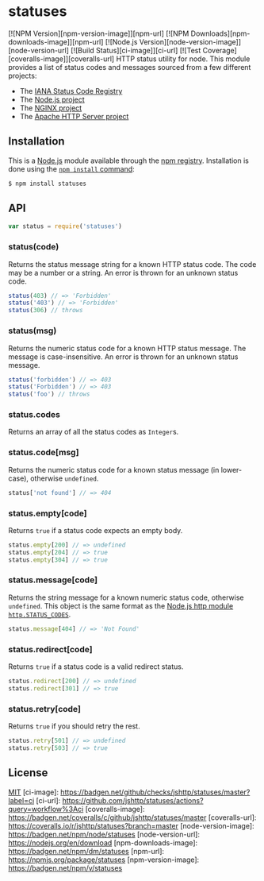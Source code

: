 # statuses
[![NPM Version][npm-version-image]][npm-url]
[![NPM Downloads][npm-downloads-image]][npm-url]
[![Node.js Version][node-version-image]][node-version-url]
[![Build Status][ci-image]][ci-url]
[![Test Coverage][coveralls-image]][coveralls-url]
HTTP status utility for node.
This module provides a list of status codes and messages sourced from
a few different projects:
  * The [IANA Status Code Registry](https://www.iana.org/assignments/http-status-codes/http-status-codes.xhtml)
  * The [Node.js project](https://nodejs.org/)
  * The [NGINX project](https://www.nginx.com/)
  * The [Apache HTTP Server project](https://httpd.apache.org/)
## Installation
This is a [Node.js](https://nodejs.org/en/) module available through the
[npm registry](https://www.npmjs.com/). Installation is done using the
[`npm install` command](https://docs.npmjs.com/getting-started/installing-npm-packages-locally):
```sh
$ npm install statuses
```
## API
<!-- eslint-disable no-unused-vars -->
```js
var status = require('statuses')
```
### status(code)
Returns the status message string for a known HTTP status code. The code
may be a number or a string. An error is thrown for an unknown status code.
<!-- eslint-disable no-undef -->
```js
status(403) // => 'Forbidden'
status('403') // => 'Forbidden'
status(306) // throws
```
### status(msg)
Returns the numeric status code for a known HTTP status message. The message
is case-insensitive. An error is thrown for an unknown status message.
<!-- eslint-disable no-undef -->
```js
status('forbidden') // => 403
status('Forbidden') // => 403
status('foo') // throws
```
### status.codes
Returns an array of all the status codes as `Integer`s.
### status.code[msg]
Returns the numeric status code for a known status message (in lower-case),
otherwise `undefined`.
<!-- eslint-disable no-undef, no-unused-expressions -->
```js
status['not found'] // => 404
```
### status.empty[code]
Returns `true` if a status code expects an empty body.
<!-- eslint-disable no-undef, no-unused-expressions -->
```js
status.empty[200] // => undefined
status.empty[204] // => true
status.empty[304] // => true
```
### status.message[code]
Returns the string message for a known numeric status code, otherwise
`undefined`. This object is the same format as the
[Node.js http module `http.STATUS_CODES`](https://nodejs.org/dist/latest/docs/api/http.html#http_http_status_codes).
<!-- eslint-disable no-undef, no-unused-expressions -->
```js
status.message[404] // => 'Not Found'
```
### status.redirect[code]
Returns `true` if a status code is a valid redirect status.
<!-- eslint-disable no-undef, no-unused-expressions -->
```js
status.redirect[200] // => undefined
status.redirect[301] // => true
```
### status.retry[code]
Returns `true` if you should retry the rest.
<!-- eslint-disable no-undef, no-unused-expressions -->
```js
status.retry[501] // => undefined
status.retry[503] // => true
```
## License
[MIT](LICENSE)
[ci-image]: https://badgen.net/github/checks/jshttp/statuses/master?label=ci
[ci-url]: https://github.com/jshttp/statuses/actions?query=workflow%3Aci
[coveralls-image]: https://badgen.net/coveralls/c/github/jshttp/statuses/master
[coveralls-url]: https://coveralls.io/r/jshttp/statuses?branch=master
[node-version-image]: https://badgen.net/npm/node/statuses
[node-version-url]: https://nodejs.org/en/download
[npm-downloads-image]: https://badgen.net/npm/dm/statuses
[npm-url]: https://npmjs.org/package/statuses
[npm-version-image]: https://badgen.net/npm/v/statuses
